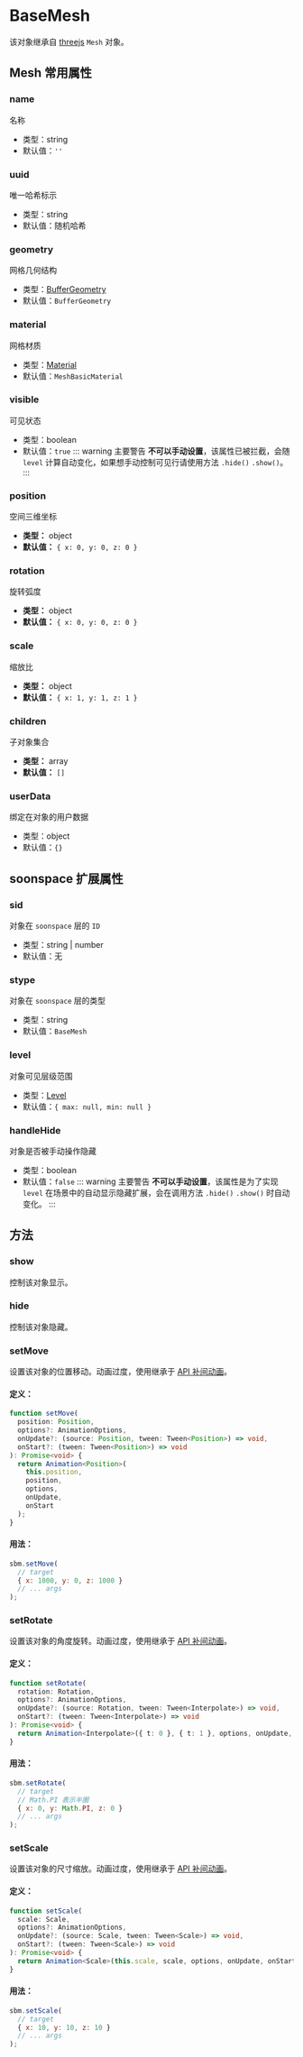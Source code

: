 # BaseMesh

该对象继承自 [threejs](https://threejs.org/docs/index.html#api/en/objects/Mesh) `Mesh` 对象。

## Mesh 常用属性

### name

名称

- 类型：string
- 默认值：`''`

### uuid

唯一哈希标示

- 类型：string
- 默认值：随机哈希

### geometry

网格几何结构

- 类型：[BufferGeometry](https://threejs.org/docs/index.html#api/en/core/BufferGeometry)
- 默认值：`BufferGeometry`

### material

网格材质

- 类型：[Material](https://threejs.org/docs/index.html#api/en/materials/Material)
- 默认值：`MeshBasicMaterial`

### visible

可见状态

- 类型：boolean
- 默认值：`true`
  ::: warning 主要警告
  **不可以手动设置**，该属性已被拦截，会随 `level` 计算自动变化，如果想手动控制可见行请使用方法 `.hide()` `.show()`。
  :::

### position

空间三维坐标

- **类型：** object
- **默认值：** `{ x: 0, y: 0, z: 0 }`

### rotation

旋转弧度

- **类型：** object
- **默认值：** `{ x: 0, y: 0, z: 0 }`

### scale

缩放比

- **类型：** object
- **默认值：** `{ x: 1, y: 1, z: 1 }`

### children

子对象集合

- **类型：** array
- **默认值：** `[]`

### userData

绑定在对象的用户数据

- 类型：object
- 默认值：`{}`

## soonspace 扩展属性

### sid

对象在 `soonspace` 层的 `ID`

- 类型：string | number
- 默认值：无

### stype

对象在 `soonspace` 层的类型

- 类型：string
- 默认值：`BaseMesh`

### level

对象可见层级范围

- 类型：[Level](../types.html#level)
- 默认值：`{ max: null, min: null }`

### handleHide

对象是否被手动操作隐藏

- 类型：boolean
- 默认值：`false`
  ::: warning 主要警告
  **不可以手动设置**，该属性是为了实现 `level` 在场景中的自动显示隐藏扩展，会在调用方法 `.hide()` `.show()` 时自动变化。
  :::

## 方法

### show

控制该对象显示。

### hide

控制该对象隐藏。

### setMove

设置该对象的位置移动。动画过度，使用继承于 [API 补间动画](../../api/animation.html)。

#### 定义：

```ts
function setMove(
  position: Position,
  options?: AnimationOptions,
  onUpdate?: (source: Position, tween: Tween<Position>) => void,
  onStart?: (tween: Tween<Position>) => void
): Promise<void> {
  return Animation<Position>(
    this.position,
    position,
    options,
    onUpdate,
    onStart
  );
}
```

#### 用法：

```js
sbm.setMove(
  // target
  { x: 1000, y: 0, z: 1000 }
  // ... args
);
```

### setRotate

设置该对象的角度旋转。动画过度，使用继承于 [API 补间动画](../../api/animation.html)。

#### 定义：

```ts
function setRotate(
  rotation: Rotation,
  options?: AnimationOptions,
  onUpdate?: (source: Rotation, tween: Tween<Interpolate>) => void,
  onStart?: (tween: Tween<Interpolate>) => void
): Promise<void> {
  return Animation<Interpolate>({ t: 0 }, { t: 1 }, options, onUpdate, onStart);
}
```

#### 用法：

```js
sbm.setRotate(
  // target
  // Math.PI 表示半圈
  { x: 0, y: Math.PI, z: 0 }
  // ... args
);
```

### setScale

设置该对象的尺寸缩放。动画过度，使用继承于 [API 补间动画](../../api/animation.html)。

#### 定义：

```ts
function setScale(
  scale: Scale,
  options?: AnimationOptions,
  onUpdate?: (source: Scale, tween: Tween<Scale>) => void,
  onStart?: (tween: Tween<Scale>) => void
): Promise<void> {
  return Animation<Scale>(this.scale, scale, options, onUpdate, onStart);
}
```

#### 用法：

```js
sbm.setScale(
  // target
  { x: 10, y: 10, z: 10 }
  // ... args
);
```
